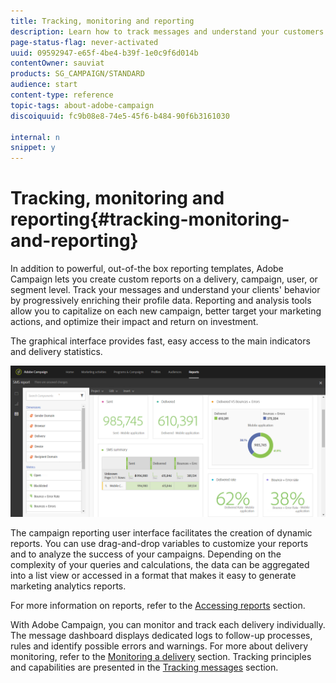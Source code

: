 ```yaml
---
title: Tracking, monitoring and reporting
description: Learn how to track messages and understand your customers' behavior by enriching their profile data. With Adobe Campaign, use reporting and analysis tools to capitalize on each new campaign.
page-status-flag: never-activated
uuid: 09592947-e65f-4be4-b39f-1e0c9f6d014b
contentOwner: sauviat
products: SG_CAMPAIGN/STANDARD
audience: start
content-type: reference
topic-tags: about-adobe-campaign
discoiquuid: fc9b08e8-74e5-45f6-b484-90f6b3161030

internal: n
snippet: y
---
```


# Tracking, monitoring and reporting{#tracking-monitoring-and-reporting}

In addition to powerful, out-of-the box reporting templates, Adobe Campaign lets you create custom reports on a delivery, campaign, user, or segment level. Track your messages and understand your clients' behavior by progressively enriching their profile data. Reporting and analysis tools allow you to capitalize on each new campaign, better target your marketing actions, and optimize their impact and return on investment.

The graphical interface provides fast, easy access to the main indicators and delivery statistics.

![](assets/dynamic_report_intro.png)

The campaign reporting user interface facilitates the creation of dynamic reports. You can use drag-and-drop variables to customize your reports and to analyze the success of your campaigns. Depending on the complexity of your queries and calculations, the data can be aggregated into a list view or accessed in a format that makes it easy to generate marketing analytics reports.

For more information on reports, refer to the [Accessing reports](../../reporting/using/about-dynamic-reports.md) section.

With Adobe Campaign, you can monitor and track each delivery individually. The message dashboard displays dedicated logs to follow-up processes, rules and identify possible errors and warnings. For more about delivery monitoring, refer to the [Monitoring a delivery](../../sending/using/monitoring-a-delivery.md) section. Tracking principles and capabilities are presented in the [Tracking messages](../../sending/using/tracking-messages.md) section.
